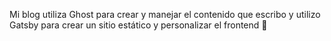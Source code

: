 Mi blog utiliza Ghost para crear y manejar el contenido que escribo y utilizo Gatsby para crear un sitio estático y personalizar el frontend 💜
